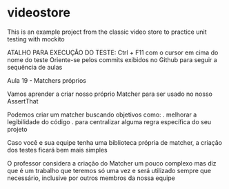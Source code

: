 # videostore
This is an example project from the classic video store to practice unit testing with mockito

ATALHO PARA EXECUÇÃO DO TESTE: Ctrl + F11 com o cursor em cima do nome do teste
Oriente-se pelos commits exibidos no Github para seguir a sequência de aulas

Aula 19 - Matchers próprios

Vamos aprender a criar nosso próprio Matcher para ser usado no nosso AssertThat

Podemos criar um matcher buscando objetivos como:
. melhorar a legibilidade do código
. para centralizar alguma regra específica do seu projeto

Caso você e sua equipe tenha uma biblioteca própria de matcher, a criação dos testes ficará bem mais simples

O professor considera a criação do Matcher um pouco complexo mas diz que é um trabalho que teremos só uma vez e será utilizado sempre que necessário, inclusive por outros membros da nossa equipe